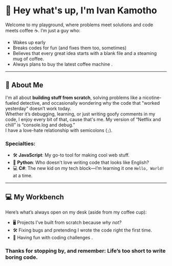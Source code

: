 # 👋 Hey what's up, I'm Ivan Kamotho  

Welcome to my playground, where problems meet solutions and code meets coffee ☕. I’m just a guy who:  
- Wakes up early   
- Breaks codes for fun (and fixes them too, sometimes)  
- Believes that every great idea starts with a blank file and a steaming mug of coffee.
- Always plans to buy the latest coffee machine .  

---

## 🚀 About Me
I'm all about **building stuff from scratch**, solving problems like a nicotine-fueled detective, and occasionally wondering why the code that "worked yesterday" doesn’t work today.  
Whether it’s debugging, learning, or just writing goofy comments in my code, I enjoy every bit of that, cause that's me.
My version of “Netflix and chill” is “console.log and debug.”  
I have a love-hate relationship with semicolons (`;`).


### **Specialties**:  
- 🛠 **JavaScript**: My go-to tool for making cool web stuff.  
- 🐍 **Python**: Who doesn't love writing code that looks like English?  
- 💻 **C#**: The new kid on my tech block—I’m learning it one `Hello, World!` at a time.  

---

## 💻 My Workbench  
Here’s what’s always open on my desk (aside from my coffee cup):  

- 🖥️ Projects I’ve built from scratch because *why not?*  
- 🛠️ Fixing bugs and pretending I wrote the code right the first time.  
- 🌟 Having fun with coding challenges .  
 

### Thanks for stopping by, and remember: **Life’s too short to write boring code.**  

